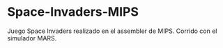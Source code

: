 # Space-Invaders-MIPS
Juego Space Invaders realizado en el assembler de MIPS. Corrido con el simulador MARS.
